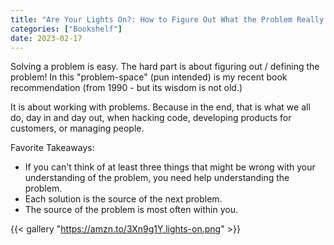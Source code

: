 ```yaml
---
title: "Are Your Lights On?: How to Figure Out What the Problem Really is"
categories: ["Bookshelf"]
date: 2023-02-17
---
```


Solving a problem is easy. The hard part is about figuring out / defining the problem!
In this "problem-space" (pun intended) is my recent book recommendation (from 1990 - but its wisdom is not old.)

It is about working with problems. Because in the end, that is what we all do, day in and day out, when hacking code, developing products for customers, or managing people.

Favorite Takeaways:

- If you can't think of at least three things that might be wrong with your understanding of the problem, you need help understanding the problem.
- Each solution is the source of the next problem.
- The source of the problem is most often within you.

{{< gallery "https://amzn.to/3Xn9g1Y,lights-on.png" >}}
